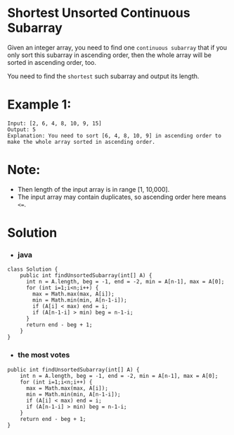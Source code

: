 #  Shortest Unsorted Continuous Subarray

Given an integer array, you need to find one `continuous subarray` that if you only sort this subarray in ascending order, then the whole array will be sorted in ascending order, too.

You need to find the `shortest` such subarray and output its length.

# Example 1:
    Input: [2, 6, 4, 8, 10, 9, 15]
    Output: 5
    Explanation: You need to sort [6, 4, 8, 10, 9] in ascending order to make the whole array sorted in ascending order.
    
# Note:
* Then length of the input array is in range [1, 10,000].
* The input array may contain duplicates, so ascending order here means `<=`.

# Solution
* ### java
```
class Solution {
    public int findUnsortedSubarray(int[] A) {
      int n = A.length, beg = -1, end = -2, min = A[n-1], max = A[0];
      for (int i=1;i<n;i++) {
        max = Math.max(max, A[i]);
        min = Math.min(min, A[n-1-i]);
        if (A[i] < max) end = i;
        if (A[n-1-i] > min) beg = n-1-i; 
      }
      return end - beg + 1;
    }
}
```

* ### the most votes
```
public int findUnsortedSubarray(int[] A) {
    int n = A.length, beg = -1, end = -2, min = A[n-1], max = A[0];
    for (int i=1;i<n;i++) {
      max = Math.max(max, A[i]);
      min = Math.min(min, A[n-1-i]);
      if (A[i] < max) end = i;
      if (A[n-1-i] > min) beg = n-1-i; 
    }
    return end - beg + 1;
}
```
